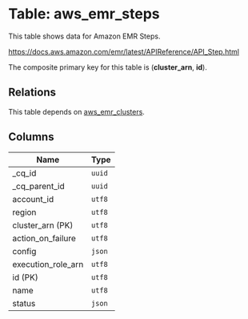 # Table: aws_emr_steps

This table shows data for Amazon EMR Steps.

https://docs.aws.amazon.com/emr/latest/APIReference/API_Step.html

The composite primary key for this table is (**cluster_arn**, **id**).

## Relations

This table depends on [aws_emr_clusters](aws_emr_clusters).

## Columns

| Name          | Type          |
| ------------- | ------------- |
|_cq_id|`uuid`|
|_cq_parent_id|`uuid`|
|account_id|`utf8`|
|region|`utf8`|
|cluster_arn (PK)|`utf8`|
|action_on_failure|`utf8`|
|config|`json`|
|execution_role_arn|`utf8`|
|id (PK)|`utf8`|
|name|`utf8`|
|status|`json`|